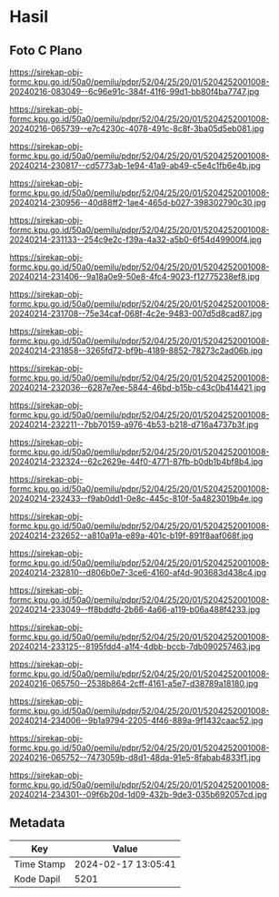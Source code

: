 # Hasil

## Foto C Plano

https://sirekap-obj-formc.kpu.go.id/50a0/pemilu/pdpr/52/04/25/20/01/5204252001008-20240216-083049--6c96e91c-384f-41f6-99d1-bb80f4ba7747.jpg

https://sirekap-obj-formc.kpu.go.id/50a0/pemilu/pdpr/52/04/25/20/01/5204252001008-20240216-065739--e7c4230c-4078-491c-8c8f-3ba05d5eb081.jpg

https://sirekap-obj-formc.kpu.go.id/50a0/pemilu/pdpr/52/04/25/20/01/5204252001008-20240214-230817--cd5773ab-1e94-41a9-ab49-c5e4c1fb6e4b.jpg

https://sirekap-obj-formc.kpu.go.id/50a0/pemilu/pdpr/52/04/25/20/01/5204252001008-20240214-230956--40d88ff2-1ae4-465d-b027-398302790c30.jpg

https://sirekap-obj-formc.kpu.go.id/50a0/pemilu/pdpr/52/04/25/20/01/5204252001008-20240214-231133--254c9e2c-f39a-4a32-a5b0-6f54d49900f4.jpg

https://sirekap-obj-formc.kpu.go.id/50a0/pemilu/pdpr/52/04/25/20/01/5204252001008-20240214-231406--9a18a0e9-50e8-4fc4-9023-f12775238ef8.jpg

https://sirekap-obj-formc.kpu.go.id/50a0/pemilu/pdpr/52/04/25/20/01/5204252001008-20240214-231708--75e34caf-068f-4c2e-9483-007d5d8cad87.jpg

https://sirekap-obj-formc.kpu.go.id/50a0/pemilu/pdpr/52/04/25/20/01/5204252001008-20240214-231858--3265fd72-bf9b-4189-8852-78273c2ad06b.jpg

https://sirekap-obj-formc.kpu.go.id/50a0/pemilu/pdpr/52/04/25/20/01/5204252001008-20240214-232036--6287e7ee-5844-46bd-b15b-c43c0b414421.jpg

https://sirekap-obj-formc.kpu.go.id/50a0/pemilu/pdpr/52/04/25/20/01/5204252001008-20240214-232211--7bb70159-a976-4b53-b218-d716a4737b3f.jpg

https://sirekap-obj-formc.kpu.go.id/50a0/pemilu/pdpr/52/04/25/20/01/5204252001008-20240214-232324--62c2629e-44f0-4771-87fb-b0db1b4bf8b4.jpg

https://sirekap-obj-formc.kpu.go.id/50a0/pemilu/pdpr/52/04/25/20/01/5204252001008-20240214-232433--f9ab0dd1-0e8c-445c-810f-5a4823019b4e.jpg

https://sirekap-obj-formc.kpu.go.id/50a0/pemilu/pdpr/52/04/25/20/01/5204252001008-20240214-232652--a810a91a-e89a-401c-b19f-891f8aaf068f.jpg

https://sirekap-obj-formc.kpu.go.id/50a0/pemilu/pdpr/52/04/25/20/01/5204252001008-20240214-232810--d806b0e7-3ce6-4160-af4d-903683d438c4.jpg

https://sirekap-obj-formc.kpu.go.id/50a0/pemilu/pdpr/52/04/25/20/01/5204252001008-20240214-233049--ff8bddfd-2b66-4a66-a119-b06a488f4233.jpg

https://sirekap-obj-formc.kpu.go.id/50a0/pemilu/pdpr/52/04/25/20/01/5204252001008-20240214-233125--8195fdd4-a1f4-4dbb-bccb-7db090257463.jpg

https://sirekap-obj-formc.kpu.go.id/50a0/pemilu/pdpr/52/04/25/20/01/5204252001008-20240216-065750--2538b864-2cff-4161-a5e7-d38789a18180.jpg

https://sirekap-obj-formc.kpu.go.id/50a0/pemilu/pdpr/52/04/25/20/01/5204252001008-20240214-234006--9b1a9794-2205-4f46-889a-9f1432caac52.jpg

https://sirekap-obj-formc.kpu.go.id/50a0/pemilu/pdpr/52/04/25/20/01/5204252001008-20240216-065752--7473059b-d8d1-48da-91e5-8fabab4833f1.jpg

https://sirekap-obj-formc.kpu.go.id/50a0/pemilu/pdpr/52/04/25/20/01/5204252001008-20240214-234301--09f6b20d-1d09-432b-9de3-035b692057cd.jpg


## Metadata

| Key        | Value               |
| ---------- | ------------------- |
| Time Stamp | 2024-02-17 13:05:41 |
| Kode Dapil | 5201                |



